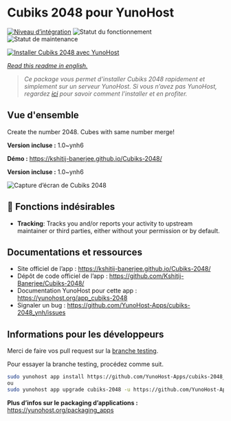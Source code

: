 <!--
N.B.: This README was automatically generated by https://github.com/YunoHost/apps/tree/master/tools/README-generator
It shall NOT be edited by hand.
-->

# Cubiks 2048 pour YunoHost

[![Niveau d’intégration](https://dash.yunohost.org/integration/cubiks-2048.svg)](https://dash.yunohost.org/appci/app/cubiks-2048) ![Statut du fonctionnement](https://ci-apps.yunohost.org/ci/badges/cubiks-2048.status.svg) ![Statut de maintenance](https://ci-apps.yunohost.org/ci/badges/cubiks-2048.maintain.svg)

[![Installer Cubiks 2048 avec YunoHost](https://install-app.yunohost.org/install-with-yunohost.svg)](https://install-app.yunohost.org/?app=cubiks-2048)

*[Read this readme in english.](./README.md)*

> *Ce package vous permet d’installer Cubiks 2048 rapidement et simplement sur un serveur YunoHost.
Si vous n’avez pas YunoHost, regardez [ici](https://yunohost.org/#/install) pour savoir comment l’installer et en profiter.*

## Vue d'ensemble

Create the number 2048. Cubes with same number merge!

**Version incluse :** 1.0~ynh6

**Démo :** https://kshitij-banerjee.github.io/Cubiks-2048/

**Version incluse :** 1.0~ynh6

![Capture d’écran de Cubiks 2048](./doc/screenshots/Screenshot-Cubiks-2048.jpg)

## :red_circle: Fonctions indésirables

- **Tracking**: Tracks you and/or reports your activity to upstream maintainer or third parties, either without your permission or by default.

## Documentations et ressources

* Site officiel de l’app : <https://kshitij-banerjee.github.io/Cubiks-2048/>
* Dépôt de code officiel de l’app : <https://github.com/Kshitij-Banerjee/Cubiks-2048/>
* Documentation YunoHost pour cette app : <https://yunohost.org/app_cubiks-2048>
* Signaler un bug : <https://github.com/YunoHost-Apps/cubiks-2048_ynh/issues>

## Informations pour les développeurs

Merci de faire vos pull request sur la [branche testing](https://github.com/YunoHost-Apps/cubiks-2048_ynh/tree/testing).

Pour essayer la branche testing, procédez comme suit.

``` bash
sudo yunohost app install https://github.com/YunoHost-Apps/cubiks-2048_ynh/tree/testing --debug
ou
sudo yunohost app upgrade cubiks-2048 -u https://github.com/YunoHost-Apps/cubiks-2048_ynh/tree/testing --debug
```

**Plus d’infos sur le packaging d’applications :** <https://yunohost.org/packaging_apps>
